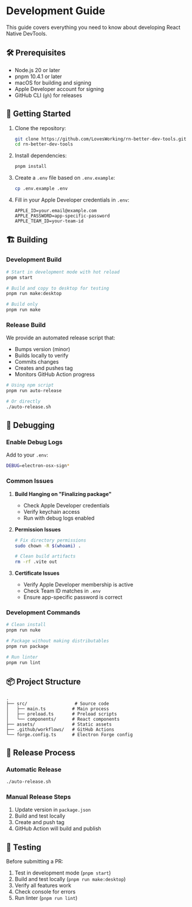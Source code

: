 # Development Guide

This guide covers everything you need to know about developing React Native DevTools.

## 🛠 Prerequisites

- Node.js 20 or later
- pnpm 10.4.1 or later
- macOS for building and signing
- Apple Developer account for signing
- GitHub CLI (`gh`) for releases

## 🚀 Getting Started

1. Clone the repository:

   ```bash
   git clone https://github.com/LovesWorking/rn-better-dev-tools.git
   cd rn-better-dev-tools
   ```

2. Install dependencies:

   ```bash
   pnpm install
   ```

3. Create a `.env` file based on `.env.example`:

   ```bash
   cp .env.example .env
   ```

4. Fill in your Apple Developer credentials in `.env`:
   ```
   APPLE_ID=your.email@example.com
   APPLE_PASSWORD=app-specific-password
   APPLE_TEAM_ID=your-team-id
   ```

## 🏗 Building

### Development Build

```bash
# Start in development mode with hot reload
pnpm start

# Build and copy to desktop for testing
pnpm run make:desktop

# Build only
pnpm run make
```

### Release Build

We provide an automated release script that:

- Bumps version (minor)
- Builds locally to verify
- Commits changes
- Creates and pushes tag
- Monitors GitHub Action progress

```bash
# Using npm script
pnpm run auto-release

# Or directly
./auto-release.sh
```

## 🐛 Debugging

### Enable Debug Logs

Add to your `.env`:

```bash
DEBUG=electron-osx-sign*
```

### Common Issues

1. **Build Hanging on "Finalizing package"**

   - Check Apple Developer credentials
   - Verify keychain access
   - Run with debug logs enabled

2. **Permission Issues**

   ```bash
   # Fix directory permissions
   sudo chown -R $(whoami) .

   # Clean build artifacts
   rm -rf .vite out
   ```

3. **Certificate Issues**
   - Verify Apple Developer membership is active
   - Check Team ID matches in `.env`
   - Ensure app-specific password is correct

### Development Commands

```bash
# Clean install
pnpm run nuke

# Package without making distributables
pnpm run package

# Run linter
pnpm run lint
```

## 📦 Project Structure

```
.
├── src/                  # Source code
│   ├── main.ts          # Main process
│   ├── preload.ts       # Preload scripts
│   └── components/      # React components
├── assets/              # Static assets
├── .github/workflows/   # GitHub Actions
└── forge.config.ts      # Electron Forge config
```

## 🔄 Release Process

### Automatic Release

```bash
./auto-release.sh
```

### Manual Release Steps

1. Update version in `package.json`
2. Build and test locally
3. Create and push tag
4. GitHub Action will build and publish

## 🧪 Testing

Before submitting a PR:

1. Test in development mode (`pnpm start`)
2. Build and test locally (`pnpm run make:desktop`)
3. Verify all features work
4. Check console for errors
5. Run linter (`pnpm run lint`)
